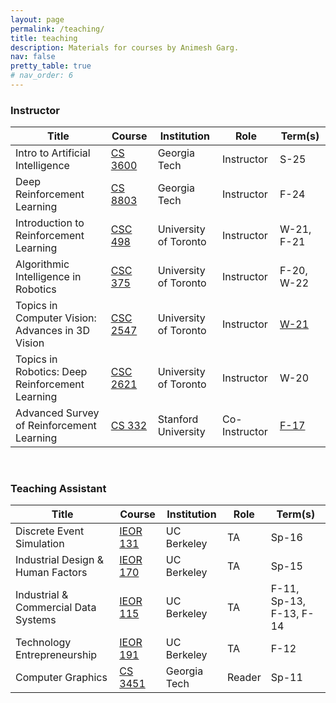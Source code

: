 ```yaml
---
layout: page
permalink: /teaching/
title: teaching
description: Materials for courses by Animesh Garg.
nav: false
pretty_table: true
# nav_order: 6
---
```


### Instructor

| Title                                            | Course                                                                                             | Institution           | Role          | Term(s)                                                                      |
| ------------------------------------------------ | -------------------------------------------------------------------------------------------------- | --------------------- | ------------- | ---------------------------------------------------------------------------- |
| Intro to Artificial Intelligence                 | [CS 3600](https://oscar.gatech.edu/bprod/bwckschd.p_disp_detail_sched?term_in=202502&crn_in=21464) | Georgia Tech          | Instructor    | S-25                                                                         |
| Deep Reinforcement Learning                      | [CS 8803](https://www.pair.toronto.edu/cs8803-drl-f24/)                                            | Georgia Tech          | Instructor    | F-24                                                                         |
| Introduction to Reinforcement Learning           | [CSC 498](https://www.pair.toronto.edu/csc498-f21)                                                 | University of Toronto | Instructor    | W-21, F-21                                                                   |
| Algorithmic Intelligence in Robotics             | [CSC 375](https://www.pair.toronto.edu/csc375-f20)                                                 | University of Toronto | Instructor    | F-20, W-22                                                                   |
| Topics in Computer Vision: Advances in 3D Vision | [CSC 2547](https://www.pair.toronto.edu/csc2547-w21)                                               | University of Toronto | Instructor    | [W-21](https://www.youtube.com/channel/UCrsmAXnwu6sgccWevW12Dfg)             |
| Topics in Robotics: Deep Reinforcement Learning  | [CSC 2621](https://www.pair.toronto.edu/csc2621-w20)                                               | University of Toronto | Instructor    | W-20                                                                         |
| Advanced Survey of Reinforcement Learning        | [CS 332](http://cs332.stanford.edu/#!index.md)                                                     | Stanford University   | Co-Instructor | [F-17](http://web.stanford.edu/class/archive/cs/cs332/cs332.1182/#!index.md) |

<br>

### Teaching Assistant

| Title                                | Course                                                     | Institution  | Role   | Term(s)                 |
| ------------------------------------ | ---------------------------------------------------------- | ------------ | ------ | ----------------------- |
| Discrete Event Simulation            | [IEOR 131](http://www.ieor.berkeley.edu/~ieor131/)         | UC Berkeley  | TA     | Sp-16                   |
| Industrial Design & Human Factors    | [IEOR 170](http://www.ieor.berkeley.edu/~ieor170/)         | UC Berkeley  | TA     | Sp-15                   |
| Industrial & Commercial Data Systems | [IEOR 115](http://www.ieor.berkeley.edu/~ieor115/)         | UC Berkeley  | TA     | F-11, Sp-13, F-13, F-14 |
| Technology Entrepreneurship          | [IEOR 191](http://www2.ieor.berkeley.edu/courses/ieor-191) | UC Berkeley  | TA     | F-12                    |
| Computer Graphics                    | [CS 3451](http://www.cc.gatech.edu/graphics/courses.html)  | Georgia Tech | Reader | Sp-11                   |

